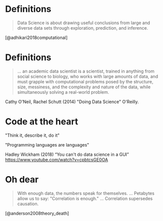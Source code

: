 # Definitions

> Data Science is about drawing useful conclusions from large and diverse data
> sets through exploration, prediction, and inference.

[@adhikari2018computational]

# Definitions

> ... an academic data scientist is a scientist, trained in anything from
> social science to biology, who works with large amounts of data, and must
> grapple with computational problems posed by the structure, size, messiness,
> and the complexity and nature of the data, while simultaneously solving a
> real-world problem.

Cathy O'Neil, Rachel Schutt (2014) "Doing Data Science" O'Reilly.

# Code at the heart

"Think it, describe it, do it"

"Programming languages are languages"

Hadley Wickham (2018) “You can't do data science in a GUI”
https://www.youtube.com/watch?v=cpbtcsGE0OA

# Oh dear

> With enough data, the numbers speak for themselves. ... Petabytes allow us
> to say: "Correlation is enough." ... Correlation supersedes causation.

[@anderson2008theory_death]
